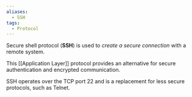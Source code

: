 ```yaml
---
aliases:
  - SSH
tags:
  - Protocol
---
```

Secure shell protocol (**SSH**) is used to *create a secure connection* with a remote system. 

This [[Application Layer]] protocol provides an alternative for secure authentication and encrypted communication. 

SSH operates over the TCP port 22 and is a replacement for less secure protocols, such as Telnet.